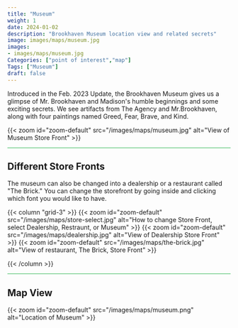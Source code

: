 ```yaml
---
title: "Museum"
weight: 1
date: 2024-01-02
description: "Brookhaven Museum location view and related secrets"
image: images/maps/museum.jpg
images:
- images/maps/museum.jpg
Categories: ["point of interest","map"]
Tags: ["Museum"]
draft: false
--- 
```


Introduced in the Feb. 2023 Update, the Brookhaven Museum gives us a glimpse of Mr. Brookhaven and Madison's humble beginnings and some exciting secrets. We see artifacts from The Agency and Mr.Brookhaven, along with four paintings named Greed, Fear, Brave, and Kind.

{{< zoom id="zoom-default" src="/images/maps/museum.jpg" alt="View of Museum Store Front" >}}

<hr style="background-color: #28b44c" size=8>

## Different Store Fronts

The museum can also be changed into a dealership or a restaurant called "The Brick." You can change the storefront by going inside and clicking which font you would like to have.

{{< column "grid-3" >}}
{{< zoom id="zoom-default" src="/images/maps/store-select.jpg" alt="How to change Store Front, select Dealership, Restraunt, or Museum" >}}
{{< zoom id="zoom-default" src="/images/maps/dealership.jpg" alt="View of Dealership Store Front" >}}
{{< zoom id="zoom-default" src="/images/maps/the-brick.jpg" alt="View of restaurant, The Brick, Store Front" >}}

{{< /column >}}

<hr style="background-color: #28b44c" size=8>

## Map View

{{< zoom id="zoom-default" src="/images/maps/museum.png" alt="Location of Museum" >}}

<!-- <hr style="background-color: #28b44c" size=8>

### Related CaseBook Items

- [URL](/)

<hr style="background-color: #28b44c" size=8>

### Related Quests

- [URL](/) -->